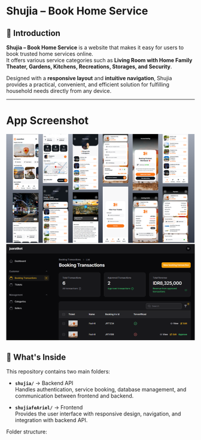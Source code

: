 # Shujia – Book Home Service

## 📖 Introduction
**Shujia – Book Home Service** is a website that makes it easy for users to book trusted home services online.  
It offers various service categories such as **Living Room with Home Family Theater, Gardens, Kitchens, Recreations, Storages, and Security**.  

Designed with a **responsive layout** and **intuitive navigation**, Shujia provides a practical, convenient, and efficient solution for fulfilling household needs directly from any device.

---

# App Screenshot

<img src="https://github.com/Fachrilfr/juaratiket/blob/e7cb3c5cdc0a7b92723a9b2f88800a55d43f796c/Design.png" width="auto" height="auto" >
<img src="https://github.com/Fachrilfr/juaratiket/blob/0277fe5aa4bec8699f1276d3721d5fa8fac742e3/adminFillament.png" width="auto" height="auto" >

## 📂 What's Inside
This repository contains two main folders:

- **`shujia/`** → Backend API  
  Handles authentication, service booking, database management, and communication between frontend and backend.  

- **`shujiafeAriel/`** → Frontend  
  Provides the user interface with responsive design, navigation, and integration with backend API.  

Folder structure:
